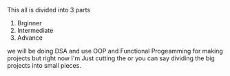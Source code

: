 This all is divided into 3 parts 
1. Brginner 
2. Intermediate 
3. Advance 


we will be doing DSA and use OOP and Functional Progeamming for 
making projects but right now I'm Just cutting the or you can say 
dividing the big projects into small pieces. 
